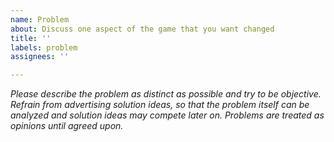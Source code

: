 ```yaml
---
name: Problem
about: Discuss one aspect of the game that you want changed
title: ''
labels: problem
assignees: ''

---
```


*Please describe the problem as distinct as possible and try to be objective.
Refrain from advertising solution ideas, so that the problem itself can be
analyzed and solution ideas may compete later on. Problems are treated as
opinions until agreed upon.*
